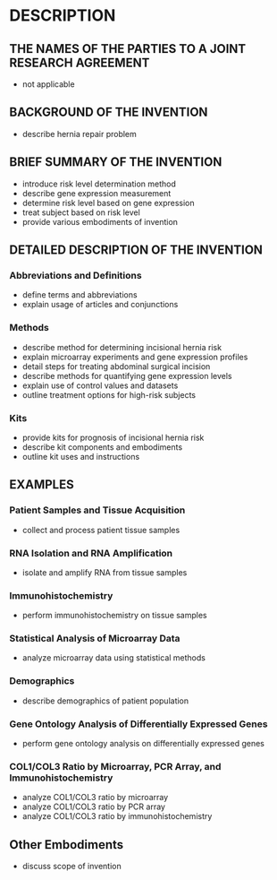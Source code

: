 # DESCRIPTION

## THE NAMES OF THE PARTIES TO A JOINT RESEARCH AGREEMENT

- not applicable

## BACKGROUND OF THE INVENTION

- describe hernia repair problem

## BRIEF SUMMARY OF THE INVENTION

- introduce risk level determination method
- describe gene expression measurement
- determine risk level based on gene expression
- treat subject based on risk level
- provide various embodiments of invention

## DETAILED DESCRIPTION OF THE INVENTION

### Abbreviations and Definitions

- define terms and abbreviations
- explain usage of articles and conjunctions

### Methods

- describe method for determining incisional hernia risk
- explain microarray experiments and gene expression profiles
- detail steps for treating abdominal surgical incision
- describe methods for quantifying gene expression levels
- explain use of control values and datasets
- outline treatment options for high-risk subjects

### Kits

- provide kits for prognosis of incisional hernia risk
- describe kit components and embodiments
- outline kit uses and instructions

## EXAMPLES

### Patient Samples and Tissue Acquisition

- collect and process patient tissue samples

### RNA Isolation and RNA Amplification

- isolate and amplify RNA from tissue samples

### Immunohistochemistry

- perform immunohistochemistry on tissue samples

### Statistical Analysis of Microarray Data

- analyze microarray data using statistical methods

### Demographics

- describe demographics of patient population

### Gene Ontology Analysis of Differentially Expressed Genes

- perform gene ontology analysis on differentially expressed genes

### COL1/COL3 Ratio by Microarray, PCR Array, and Immunohistochemistry

- analyze COL1/COL3 ratio by microarray
- analyze COL1/COL3 ratio by PCR array
- analyze COL1/COL3 ratio by immunohistochemistry

## Other Embodiments

- discuss scope of invention

